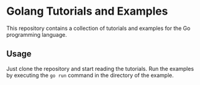 # Golang Tutorials and Examples

This repository contains a collection of tutorials and examples for the Go programming language.

## Usage
Just clone the repository and start reading the tutorials.
Run the examples by executing the `go run` command in the directory of the example.
